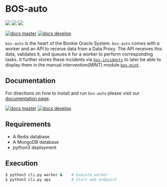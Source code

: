 # BOS-auto

![](https://img.shields.io/pypi/v/bos-auto.svg?style=for-the-badge)
![](https://img.shields.io/github/downloads/pbsa/bos-auto/total.svg?style=for-the-badge)
![](https://img.shields.io/pypi/pyversions/bos-auto.svg?style=for-the-badge)

[![docs master](https://readthedocs.org/projects/bos-auto/badge/?version=latest)](http://bos-auto.rtfd.io/en/latest/)
[![docs develop](https://readthedocs.org/projects/bos-auto/badge/?version=develop)](http://bos-auto.rtfd.io/en/develop/)


`bos-auto` is the heart of the Bookie Oracle System. `bos-auto` comes with a worker and an API to receive data from a Data Proxy. The API receives this data, validates it, and
queues it for a worker to perform corresponding tasks. It
further stores these incidents via [`bos-incidents`](https://github.com/PBSA/bos-incidents) to later be able to
display them in the manual intervention(MINT) module [`bos-mint`](https://github.com/PBSA/bos-mint).

## Documentation
For directions on how to install and run `bos-auto` please visit our [documentation page](http://bos-auto.readthedocs.io/en/develop/installation.html).

[![docs master](https://readthedocs.org/projects/bos-auto/badge/?version=latest)](http://bos-auto.rtfd.io/en/latest/)
[![docs develop](https://readthedocs.org/projects/bos-auto/badge/?version=develop)](http://bos-auto.rtfd.io/en/develop/)

## Requirements

* A Redis database
* A MongoDB database
* python3 deployment

## Execution
```bash
$ python3 cli.py worker &    # Execute worker
$ python3 cli.py api         # Start web endpoint
```


